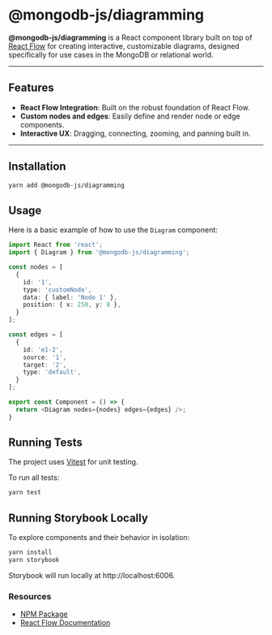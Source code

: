 # @mongodb-js/diagramming

**@mongodb-js/diagramming** is a React component library built on top of [React Flow](https://reactflow.dev/) for creating interactive, customizable diagrams, 
designed specifically for use cases in the MongoDB or relational world.

---

## Features

- **React Flow Integration**: Built on the robust foundation of React Flow.
- **Custom nodes and edges**: Easily define and render node or edge components.
- **Interactive UX**: Dragging, connecting, zooming, and panning built in.

---

## Installation

```bash
yarn add @mongodb-js/diagramming
```

##  Usage 

Here is a basic example of how to use the `Diagram` component:

```typescript jsx
import React from 'react';
import { Diagram } from '@mongodb-js/diagramming';

const nodes = [
  {
    id: '1',
    type: 'customNode',
    data: { label: 'Node 1' },
    position: { x: 250, y: 0 },
  }
];

const edges = [
  {
    id: 'e1-2',
    source: '1',
    target: '2',
    type: 'default',
  }
];

export const Component = () => {
  return <Diagram nodes={nodes} edges={edges} />;
}
```

## Running Tests
The project uses [Vitest](https://vitest.dev/) for unit testing.

To run all tests:

```bash
yarn test
````

## Running Storybook Locally
To explore components and their behavior in isolation:

```bash 
yarn install
yarn storybook
```

Storybook will run locally at http://localhost:6006.
 
### Resources
- [NPM Package](https://www.npmjs.com/package/@mongodb-js/diagramming)
- [React Flow Documentation](https://reactflow.dev/learn)

